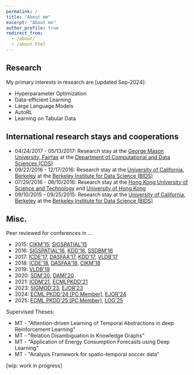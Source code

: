 ```yaml
---
permalink: /
title: "About me"
excerpt: "About me"
author_profile: true
redirect_from: 
  - /about/
  - /about.html
---
```


<!--This is the front page of your Github pages website! This repository was forked from the [Minimal Mistakes Jekyll Theme](https://mmistakes.github.io/minimal-mistakes/) by Michael Rose. 

<!-- You can use all kinds of markdown here. See [the guide](/markdown/). -->

<!-- 
## Images
![alt text](/images/500x300.png "Logo Title Text 1")-->

## Research 
My primary interests in research are [updated Sep-2024]:
<ul>
<li>Hyperparameter Optimization</li>
<li>Data-efficient Learning</li>
<li>Large Language Models</li>
<li>AutoRL</li>
<li>Learning on Tabular Data</li>
<!--<li>Graph Theory and Complex Networks</li>-->
<!--<li>Graph clustering applications and methods</li>-->
<!--<li>Online Optimization</li>-->
<!--<li>Graph Databases/Mining/Exploration</li>-->
<!--<li>Graph Exploration</li>-->
<!--<li>Graph Databases</li>-->
<!--<li>Modeling and Querying Uncertain Spatio-Temporal Data</li>-->
<!--<li>Probabilistic Query Processing and Similarity Search in Uncertain Data</li>-->
<!--<li>Uncertain Sensor Networks</li>-->
<!--<li>Heterogeneous Information Networks / Knowledge Graphs</li>-->
<!--<li>Uncertain Data Stream Processing</li>-->
<!--<li>Machine Learning and Deep Learning approaches applied on Networks</li>-->
<!--<li>Semantic Web and Linked Data</li>-->
</ul>

## International research stays and cooperations
<ul>
<li>04/24/2017 - 05/13/2017: Research stay at the <a href="https://www2.gmu.edu">George Mason University, Fairfax</a> at the <a href="https://cos.gmu.edu/cds/">Department of Computational and Data Sciences (CDS)</a> </li>
<li>09/22/2016 - 12/17/2016: Research stay at the <a href="http://www.berkeley.edu">University of California, Berkeley</a> at the <a href="https://bids.berkeley.edu">Berkeley Institute for Data Science (BIDS)</a> </li>
<li>07/29/2016 - 08/10/2016: Research stay at the <a href="http://www.ust.hk">Hong Kong University of Science and Technology</a> and <a href="http://www.hku.hk">University of Hong Kong</a></li>
<li>09/10/2015 - 09/25/2015: Research stay at the <a href="http://www.berkeley.edu">University of California, Berkeley</a> at the <a href="https://bids.berkeley.edu">Berkeley Institute for Data Science (BIDS)</a> </li>
</ul>

## Misc.
Peer reviewed for conferences in ...
<ul>
	<li>2015: <a href="http://www.cikm-2015.org">CIKM'15</a>, <a href="http://sigspatial2015.sigspatial.org">SIGSPATIAL'15</a></li>
	<li>2016: <a href="http://sigspatial2016.sigspatial.org">SIGSPATIAL'16</a>, <a href="http://www.kdd.org/kdd2016/">KDD'16</a>, <a href="http://ssdbm2016.org">SSDBM'16</a></li>
	<li>2017: <a href="http://icde2017.sdsc.edu">ICDE'17</a>, <a href="http://ada.suda.edu.cn/dasfaa2017/">DASFAA'17</a>, <a href="http://www.kdd.org/kdd2017/">KDD'17</a>, <a href="http://www.vldb.org/2017/">VLDB'17</a></li>
	<li>2018: <a href="https://icde2018.org">ICDE'18</a>, <a href="http://www.ict.griffith.edu.au/conferences/dasfaa2018/">DASFAA'18</a>, <a href="http://www.cikm2018.units.it/">CIKM'18</a></li>
	<li>2019: <a href="http://vldb.org/2019/">VLDB'19</a></li>
	<li>2020: <a href="https://www.siam.org/conferences/cm/conference/sdm20">SDM'20</a>, <a href="https://csit2020.org/dami/index.html">DAMI'20</a></li>
	<li>2021: <a href="https://icdm2021.auckland.ac.nz">ICDM'21</a>, <a href="https://2021.ecmlpkdd.org">ECMLPKDD'21</a></li>
	<li>2023: <a href="https://2023.sigmod.org/">SIGMOD'23</a>, <a href="https://www.sciencedirect.com/journal/european-journal-of-operational-research">EJOR'23</a></li>
	<li>2024: <a href="https://ecmlpkdd.org/2024/">ECML PKDD'24 [PC Member]</a>, <a href="https://www.sciencedirect.com/journal/european-journal-of-operational-research">EJOR'24</a></li>
	<li>2025: <a href="https://ecmlpkdd.org/2025/">ECML PKDD'25 [PC Member]</a>, <a href="https://logconference.org/">LOG'25</a></li>
</ul>

Supervised Theses:
<ul>
<li>MT - "Attention-driven Learning of Temporal Abstractions in deep Reinforcement Learning"</li>
<li>MT - "Relation Disambiguation in Knowledge Graphs"</li>
<li>MT - "Application of Energy Consumption Forecasts using Deep Learning"</li>
<li>MT - "Analysis Framework for spatio-temporal soccer data"</li>
</ul>
[wip: work in progress]


